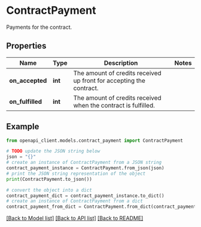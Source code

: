 # ContractPayment

Payments for the contract.

## Properties

Name | Type | Description | Notes
------------ | ------------- | ------------- | -------------
**on_accepted** | **int** | The amount of credits received up front for accepting the contract. | 
**on_fulfilled** | **int** | The amount of credits received when the contract is fulfilled. | 

## Example

```python
from openapi_client.models.contract_payment import ContractPayment

# TODO update the JSON string below
json = "{}"
# create an instance of ContractPayment from a JSON string
contract_payment_instance = ContractPayment.from_json(json)
# print the JSON string representation of the object
print(ContractPayment.to_json())

# convert the object into a dict
contract_payment_dict = contract_payment_instance.to_dict()
# create an instance of ContractPayment from a dict
contract_payment_from_dict = ContractPayment.from_dict(contract_payment_dict)
```
[[Back to Model list]](../README.md#documentation-for-models) [[Back to API list]](../README.md#documentation-for-api-endpoints) [[Back to README]](../README.md)


